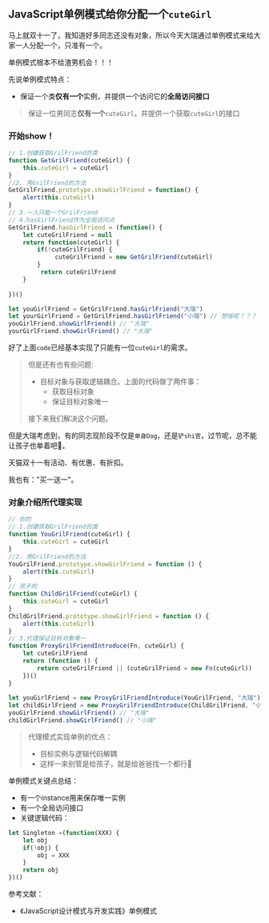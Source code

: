 ## JavaScript单例模式给你分配一个`cuteGirl`

马上就双十一了，我知道好多同志还没有对象，所以今天大瑞通过单例模式来给大家一人分配一个，只准有一个。

单例模式根本不给渣男机会！！！

先说单例模式特点：

- 保证一个类**仅有一个**实例，并提供一个访问它的**全局访问接口**

> 保证一位男同志**仅有一个**`cuteGirl`，并提供一个获取`cuteGirl`的接口

### 开始show！

```js
// 1.创建获取GrilFriend的类
function GetGrilFriend(cuteGirl) {
    this.cuteGirl = cuteGirl
}
//2. 秀GrilFriend的方法
GetGrilFriend.prototype.showGirlFriend = function() {
    alert(this.cuteGirl)
}
// 3.一人只能一个GrilFriend
// 4.hasGirlFriend作为全局访问点
GetGrilFriend.hasGirlFriend = (function() {
    let cuteGrilFriend = null
    return function(cuteGirl) {
		if(!cuteGrilFriend) {
   		     cuteGrilFriend = new GetGrilFriend(cuteGirl)
    	}
   		 return cuteGrilFriend
    }
    
})()

let youGirlFriend = GetGrilFriend.hasGirlFriend("大瑞")
let yourGirlFriend = GetGrilFriend.hasGirlFriend("小瑞") // 想啥呢？？？
youGirlFriend.showGirlFriend() // "大瑞"
yourGirlFriend.showGirlFriend() // "大瑞"

```

好了上面`code`已经基本实现了只能有一位`cuteGirl`的需求。

>  但是还有也有些问题:
>
> - 目标对象与获取逻辑耦合。上面的代码做了两件事：
>   - 获取目标对象
>   - 保证目标对象唯一
>
> 接下来我们解决这个问题。

但是大瑞考虑到，有的同志现阶段不仅是`单身Dog`，还是`铲shi官`，过节呢，总不能让孩子也单着吧🐶。

天猫双十一有活动、有优惠、有折扣。

我也有："买一送一"。

### 对象介绍所代理实现


```js
// 你的
// 1.创建获取GrilFriend的类
function YouGrilFriend(cuteGirl) {
	this.cuteGirl = cuteGirl
}
//2. 秀GrilFriend的方法
YouGrilFriend.prototype.showGirlFriend = function () {
	alert(this.cuteGirl)
}
// 孩子的
function ChildGrilFriend(cuteGirl) {
	this.cuteGirl = cuteGirl
}
ChildGrilFriend.prototype.showGirlFriend = function () {
	alert(this.cuteGirl)
}
// 3.代理保证目标对象唯一
function ProxyGrilFriendIntroduce(Fn, cuteGirl) {
	let cuteGrilFriend
	return (function () {
		return cuteGrilFriend || (cuteGrilFriend = new Fn(cuteGirl))
	})()
}
    
let youGirlFriend = new ProxyGrilFriendIntroduce(YouGrilFriend, "大瑞")
let childGirlFriend = new ProxyGrilFriendIntroduce(ChildGrilFriend, "小瑞")
youGirlFriend.showGirlFriend() // "大瑞"
childGirlFriend.showGirlFriend() // "小瑞"
```

> 代理模式实现单例的优点：
>
> - 目标实例与逻辑代码解耦
> - 这样一来别管是给孩子，就是给爸爸找一个都行🙈

单例模式关键点总结：

- 有一个instance用来保存唯一实例
- 有一个全局访问接口
- 关键逻辑代码：

```js
let Singleton =(function(XXX) {
    let obj
	if(!obj) {
    	obj = XXX
	}
	return obj
})()
```



参考文献：

- 《JavaScript设计模式与开发实践》单例模式